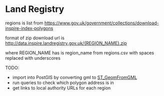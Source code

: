 # Land Registry

regions is list from https://www.gov.uk/government/collections/download-inspire-index-polygons

format of zip download url is http://data.inspire.landregistry.gov.uk/{REGION_NAME}.zip

where REGION_NAME has is region_name from regions.csv with spaces replaced with underscores


TODO:

- import into PostGIS by converting gml to [ST_GeomFromGML](https://postgis.net/docs/ST_GeomFromGML.html)
- run queries to check which polygon address is in
- get links to local authority URLs for each region
